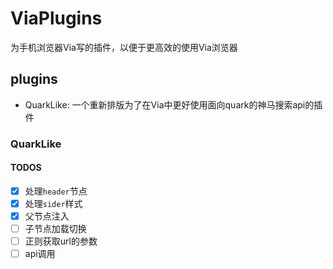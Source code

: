 # ViaPlugins

为手机浏览器Via写的插件，以便于更高效的使用Via浏览器

## plugins

* QuarkLike: 一个重新排版为了在Via中更好使用面向quark的神马搜索api的插件

### QuarkLike

#### TODOS

* [x] 处理`header`节点
* [x] 处理`sider`样式
* [x] 父节点注入
* [ ] 子节点加载切换
* [ ] 正则获取url的参数
* [ ] api调用
